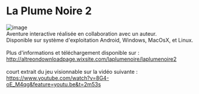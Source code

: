 # La Plume Noire 2

![image](http://image.noelshack.com/fichiers/2016/45/1478639387-screenshot1.png)
</br>
Aventure interactive réalisée en collaboration avec un auteur.</br>
Disponible sur système d'exploitation Android, Windows, MacOsX, et Linux.</br>
</br>
Plus d'informations et téléchargement disponible sur :
http://altreondownloadpage.wixsite.com/laplumenoire/laplumenoire2
</br></br>
court extrait du jeu visionnable sur la vidéo suivante :
https://www.youtube.com/watch?v=8G4-oE_M4qg&feature=youtu.be&t=2m53s
